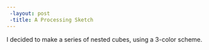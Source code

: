 ```yaml
---
 -layout: post
 -title: A Processing Sketch
---
```


I decided to make a series of nested cubes, using a 3-color scheme. 
